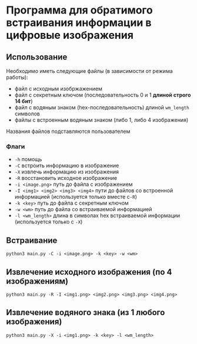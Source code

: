 # Программа для обратимого встраивания информации в цифровые изображения
## Использование

Необходимо иметь следующие файлы (в зависимости от режима работы):
* файл с исходным изобржажением
* файл с секретным ключом (последовательность 0 и 1 **длиной строго 14 бит**)
* файл с водяным знаком (hex-последовательность) длиной `wm_length` символов
* файлы с встроенным водяным знаком (либо 1, либо 4 изображения)

Названия файлов подставляются пользователем

### Флаги
* `-h` помощь
* `-C` встроить информацию в изображение
* `-X` извлечь информацию из изображения
* `-R` восстановить исходное изображение
* `-i <image.png>` путь до файла с изображением
* `-I <img1> <img2> <img3> <img4>` пути до файлов со встроенной информацией (используется только вместе с`-R`)
* `-k <key>` путь до файла с секретным ключом
* `-w <wm>` путь до файла со встраиваемой информацией
* `-l <wm_length>` длина в символах hex встраиваемой информации (используется только с `-X`) 

## Встраивание
```
python3 main.py -C -i <image.png> -k <key> -w <wm>
```

## Извлечение исходного изображения (по 4 изображениям)
```
python3 main.py -R -I <img1.png> <img2.png> <img3.png> <img4.png>
```

## Извлечение водяного знака (из 1 любого изображения)
```
python3 main.py -X -i <img1.png> -k <key> -l <wm_length>
```